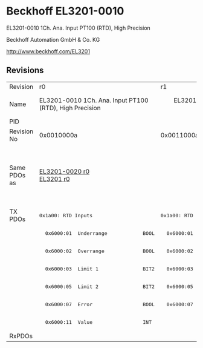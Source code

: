 # Beckhoff EL3201-0010

EL3201-0010 1Ch. Ana. Input PT100 (RTD), High Precision

Beckhoff Automation GmbH & Co. KG

http://www.beckhoff.com/EL3201

## Revisions
<table>
<tr>
<td>Revision</td>
<td>r0</td>
<td>r1</td>
<td>r2</td>
<td>r3</td>
<td>r4</td>
<td>r5</td>
<td>r6</td>
</tr>
<tr>
<td>Name</td>
<td>EL3201-0010 1Ch. Ana. Input PT100 (RTD), High Precision</td>
<td colspan=4 align="center">EL3201-0010 1Ch. Ana. Input PT100 (RTD), High Precision	</td>
<td colspan=2 align="center">EL3201-0010 1Ch. Ana. Input PT100 (RTD), High Precision</td>
</tr>
<tr>
<td>PID</td>
<td colspan=7 align="center">0x0c813052</td>
</tr>
<tr>
<td>Revision No</td>
<td>0x0010000a</td>
<td>0x0011000a</td>
<td>0x0012000a</td>
<td>0x0013000a</td>
<td>0x0014000a</td>
<td>0x0015000a</td>
<td>0x0016000a</td>
</tr>
<tr>
<td>Same PDOs as</td>
<td><a href="EL3201-0020.md">EL3201-0020 r0</a><br/><a href="EL3201.md">EL3201 r0</a></td>
<td colspan=4 align="center"><a href="EL3201-0020.md">EL3201-0020 r1</a><br/><a href="EL3201-0020.md">EL3201-0020 r2</a><br/><a href="EL3201-0020.md">EL3201-0020 r3</a><br/><a href="EL3201-0020.md">EL3201-0020 r4</a><br/><a href="EL3201.md">EL3201 r1</a><br/><a href="EL3201.md">EL3201 r2</a><br/><a href="EL3201.md">EL3201 r3</a><br/><a href="EL3201.md">EL3201 r4</a></td>
<td colspan=2 align="center"><a href="EL3201-0020.md">EL3201-0020 r5</a><br/><a href="EL3201-0020.md">EL3201-0020 r6</a><br/><a href="EL3201-0030.md">EL3201-0030 r6</a><br/><a href="EL3201.md">EL3201 r5</a><br/><a href="EL3201.md">EL3201 r6</a></td>
</tr>
<tr>
<td rowspan=7 valign=top>TX PDOs</td>
<td><pre>0x1a00: RTD Inputs</pre></td>
<td colspan=4 align="left"><pre>0x1a00: RTD </pre></td>
<td colspan=2 align="left"><pre>0x1a00: RTD</pre></td>
<td></td>
</tr>
<tr>
<td><pre>  0x6000:01  Underrange            BOOL</pre></td>
<td colspan=6 align="left"><pre>  0x6000:01  Status__Underrange    BOOL</pre></td>
</tr>
<tr>
<td><pre>  0x6000:02  Overrange             BOOL</pre></td>
<td colspan=6 align="left"><pre>  0x6000:02  Status__Overrange     BOOL</pre></td>
</tr>
<tr>
<td><pre>  0x6000:03  Limit 1               BIT2</pre></td>
<td colspan=6 align="left"><pre>  0x6000:03  Status__Limit 1       BIT2</pre></td>
</tr>
<tr>
<td><pre>  0x6000:05  Limit 2               BIT2</pre></td>
<td colspan=6 align="left"><pre>  0x6000:05  Status__Limit 2       BIT2</pre></td>
</tr>
<tr>
<td><pre>  0x6000:07  Error                 BOOL</pre></td>
<td colspan=6 align="left"><pre>  0x6000:07  Status__Error         BOOL</pre></td>
</tr>
<tr>
<td colspan=7 align="left"><pre>  0x6000:11  Value                 INT</pre></td>
</tr>
<tr>
<td>RxPDOs</td>
<td colspan=7 align="left"></td>
</tr>
</table>
